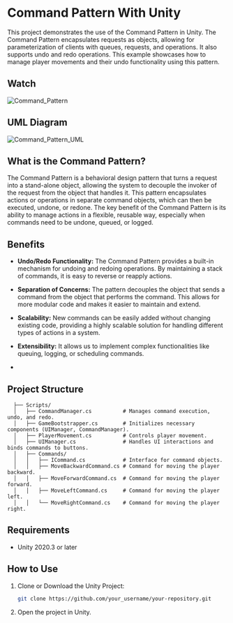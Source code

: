 # Command Pattern With Unity

This project demonstrates the use of the Command Pattern in Unity. The Command Pattern encapsulates requests as objects, allowing for parameterization of clients with queues, requests, and operations. It also supports undo and redo operations. This example showcases how to manage player movements and their undo functionality using this pattern.

## Watch
![Command_Pattern](https://github.com/user-attachments/assets/ae363de2-3f12-454a-a432-c6cfd720df03)

## UML Diagram
![Command_Pattern_UML](https://github.com/user-attachments/assets/165317a3-df80-42dc-ae4b-5588f5f9a04e)

## What is the Command Pattern?
The Command Pattern is a behavioral design pattern that turns a request into a stand-alone object, allowing the system to decouple the invoker of the request from the object that handles it. This pattern encapsulates actions or operations in separate command objects, which can then be executed, undone, or redone. The key benefit of the Command Pattern is its ability to manage actions in a flexible, reusable way, especially when commands need to be undone, queued, or logged.


## Benefits 
- **Undo/Redo Functionality:** The Command Pattern provides a built-in mechanism for undoing and redoing operations. By maintaining a stack of commands, it is easy to reverse or reapply actions.

- **Separation of Concerns:** The pattern decouples the object that sends a command from the object that performs the command. This allows for more modular code and makes it easier to maintain and extend.

- **Scalability:** New commands can be easily added without changing existing code, providing a highly scalable solution for handling different types of actions in a system.

- **Extensibility:** It allows us to implement complex functionalities like queuing, logging, or scheduling commands.
- 
## Project Structure
     
      
      ├── Scripts/
      │   ├── CommandManager.cs          # Manages command execution, undo, and redo.
      │   ├── GameBootstrapper.cs        # Initializes necessary components (UIManager, CommandManager).
      │   ├── PlayerMovement.cs          # Controls player movement.
      │   ├── UIManager.cs               # Handles UI interactions and binds commands to buttons.
      │   ├── Commands/
      │   │   ├── ICommand.cs            # Interface for command objects.
      │   │   ├── MoveBackwardCommand.cs # Command for moving the player backward.
      │   │   ├── MoveForwardCommand.cs  # Command for moving the player forward.
      │   │   ├── MoveLeftCommand.cs     # Command for moving the player left.
      │   │   └── MoveRightCommand.cs    # Command for moving the player right.

## Requirements
- Unity 2020.3 or later

## How to Use

1. Clone or Download the Unity Project:
   ```bash
   git clone https://github.com/your_username/your-repository.git

2. Open the project in Unity.
 
